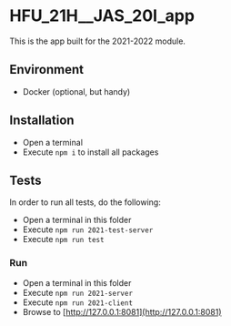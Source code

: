 # HFU_21H__JAS_20I_app

This is the app built for the 2021-2022 module.

## Environment

- Docker (optional, but handy)

## Installation

- Open a terminal
- Execute `npm i` to install all packages

## Tests

In order to run all tests, do the following:

- Open a terminal in this folder
- Execute `npm run 2021-test-server`
- Execute `npm run test`

### Run

- Open a terminal in this folder
- Execute `npm run 2021-server`
- Execute `npm run 2021-client`
- Browse to [http://127.0.0.1:8081](http://127.0.0.1:8081)
